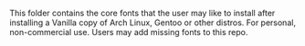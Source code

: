 This folder contains the core fonts that the user may like to install after installing a Vanilla copy of Arch Linux, Gentoo or other distros. For personal, non-commercial use.
Users may add missing fonts to this repo.
